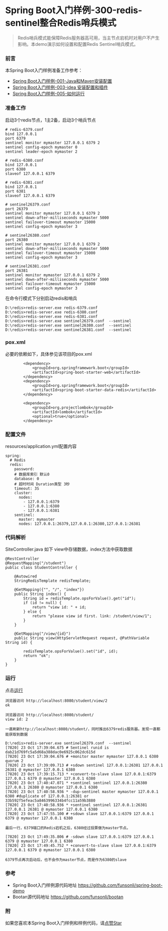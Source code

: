 # Spring Boot入门样例-300-redis-sentinel整合Redis哨兵模式

> Redis哨兵模式能保障Redis服务器高可用，当主节点宕机时对用户不产生影响。本demo演示如何设置和配置Redis Sentinel哨兵模式。

### 前言

本Spring Boot入门样例准备工作参考：

- [Spring Boot入门样例-001-Java和Maven安装配置](https://github.com/funsonli/spring-boot-demo/blob/master/doc/spring-boot-demo-001-java.md)
- [Spring Boot入门样例-003-idea 安装配置和插件](https://github.com/funsonli/spring-boot-demo/blob/master/doc/spring-boot-demo-003-idea.md)
- [Spring Boot入门样例-005-如何运行](https://github.com/funsonli/spring-boot-demo/blob/master/doc/spring-boot-demo-005-run.md)

### 准备工作
启动3个redis节点，1主2备，启动3个哨兵节点

```
# redis-6379.conf
bind 127.0.0.1
port 6379
sentinel monitor mymaster 127.0.0.1 6379 2
sentinel config-epoch mymaster 0
sentinel leader-epoch mymaster 2

# redis-6380.conf
bind 127.0.0.1
port 6380
slaveof 127.0.0.1 6379

# redis-6381.conf
bind 127.0.0.1
port 6381
slaveof 127.0.0.1 6379

# sentinel26379.conf
port 26379
sentinel monitor mymaster 127.0.0.1 6379 2
sentinel down-after-milliseconds mymaster 5000
sentinel failover-timeout mymaster 15000
sentinel config-epoch mymaster 3

# sentinel26380.conf
port 26380
sentinel monitor mymaster 127.0.0.1 6379 2
sentinel down-after-milliseconds mymaster 5000
sentinel failover-timeout mymaster 15000
sentinel config-epoch mymaster 3

# sentinel26381.conf
port 26381
sentinel monitor mymaster 127.0.0.1 6379 2
sentinel down-after-milliseconds mymaster 5000
sentinel failover-timeout mymaster 15000
sentinel config-epoch mymaster 3

```

在命令行模式下分别启动redis和哨兵

```
D:\redis>redis-server.exe redis-6379.conf
D:\redis>redis-server.exe redis-6380.conf
D:\redis>redis-server.exe redis-6381.conf
D:\redis>redis-server.exe sentinel26379.conf  --sentinel
D:\redis>redis-server.exe sentinel26380.conf  --sentinel
D:\redis>redis-server.exe sentinel26381.conf  --sentinel
```

### pox.xml
必要的依赖如下，具体参见该项目的pox.xml
```
        <dependency>
            <groupId>org.springframework.boot</groupId>
            <artifactId>spring-boot-starter-web</artifactId>
        </dependency>
        <dependency>
            <groupId>org.springframework.boot</groupId>
            <artifactId>spring-boot-starter-data-redis</artifactId>
        </dependency>

        <dependency>
            <groupId>org.projectlombok</groupId>
            <artifactId>lombok</artifactId>
            <optional>true</optional>
        </dependency>
```

### 配置文件

resources/application.yml配置内容
```
spring:
  # Redis
  redis:
    password:
    # 数据库索引 默认0
    database: 0
    # 超时时间 Duration类型 3秒
    timeout: 3S
    cluster:
      nodes:
        - 127.0.0.1:6379
        - 127.0.0.1:6380
        - 127.0.0.1:6381
    sentinel:
      master: mymaster
      nodes: 127.0.0.1:26379,127.0.0.1:26380,127.0.0.1:26381
```


### 代码解析

SiteController.java 如下 view中存储数据，index方法中获取数据
``` 
@RestController
@RequestMapping("/student")
public class StudentController {

    @Autowired
    StringRedisTemplate redisTemplate;

    @GetMapping({"", "/", "index"})
    public String index() {
        String id = redisTemplate.opsForValue().get("id");
        if (id != null) {
            return "view id: " + id;
        } else {
            return "please view id first. link: /student/view/1";
        }
    }

    @GetMapping("/view/{id}")
    public String view(HttpServletRequest request, @PathVariable String id) {

        redisTemplate.opsForValue().set("id", id);
        return "ok";
    }
}
```

### 运行

点击[运行](https://github.com/funsonli/spring-boot-demo/blob/master/doc/spring-boot-demo-005-run.md)

```
浏览器访问 http://localhost:8080/student/view/2  
ok

浏览器访问 http://localhost:8080/student/
view id: 2

一直刷新http://localhost:8080/student/，同时推出6379redis服务器。发现一直都能获取到数据

D:\redis>redis-server.exe sentinel26379.conf  --sentinel
[7820] 23 Oct 17:39:04.675 # Sentinel runid is dab21d769fc5a5d68a388dac0e6925c062dc615d
[7820] 23 Oct 17:39:04.676 # +monitor master mymaster 127.0.0.1 6380 quorum 2
[7820] 23 Oct 17:39:09.713 # +sdown sentinel 127.0.0.1:26381 127.0.0.1 26381 @ mymaster 127.0.0.1 6380
[7820] 23 Oct 17:39:15.713 * +convert-to-slave slave 127.0.0.1:6379 127.0.0.1 6379 @ mymaster 127.0.0.1 6380
[7820] 23 Oct 17:40:47.071 * +sentinel sentinel 127.0.0.1:26380 127.0.0.1 26380 @ mymaster 127.0.0.1 6380
[7820] 23 Oct 17:40:58.936 * -dup-sentinel master mymaster 127.0.0.1 6380 #duplicate of 127.0.0.1:26381 or 33b592f5efeac5a8463996334b4fcc11a59b3880
[7820] 23 Oct 17:40:58.936 * +sentinel sentinel 127.0.0.1:26381 127.0.0.1 26381 @ mymaster 127.0.0.1 6380
[7820] 23 Oct 17:47:55.100 # +sdown slave 127.0.0.1:6379 127.0.0.1 6379 @ mymaster 127.0.0.1 6380

最后一行，6379端口的Redis宕机之后，6380经过投票做为master节点。

[7820] 23 Oct 17:49:35.806 # -sdown slave 127.0.0.1:6379 127.0.0.1 6379 @ mymaster 127.0.0.1 6380
[7820] 23 Oct 17:49:45.752 * +convert-to-slave slave 127.0.0.1:6379 127.0.0.1 6379 @ mymaster 127.0.0.1 6380

6379节点再次启动后，也不会作为master节点，而是作为6380的slave

```

### 参考
- Spring Boot入门样例源代码地址 https://github.com/funsonli/spring-boot-demo
- Bootan源代码地址 https://github.com/funsonli/bootan


### 附
如果您喜欢本Spring Boot入门样例和样例代码，请[点赞Star](https://github.com/funsonli/spring-boot-demo)

